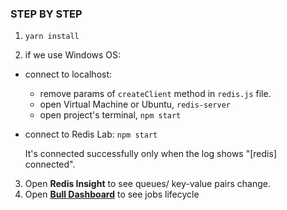 ### STEP BY STEP

1. `yarn install`

2. if we use Windows OS:

- connect to localhost:
  - remove params of `createClient` method in `redis.js` file.
  - open Virtual Machine or Ubuntu, `redis-server`
  - open project's terminal, `npm start`
- connect to Redis Lab: `npm start`

  It's connected successfully only when the log shows "[redis] connected".

3. Open **Redis Insight** to see queues/ key-value pairs change.
4. Open [**Bull Dashboard**](http://localhost:3000/email/admin/queues) to see jobs lifecycle
